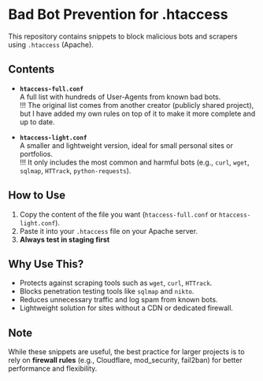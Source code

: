 # Bad Bot Prevention for .htaccess

This repository contains snippets to block malicious bots and scrapers using `.htaccess` (Apache).

## Contents

- **`htaccess-full.conf`**  
  A full list with hundreds of User-Agents from known bad bots.  
  !!! The original list comes from another creator (publicly shared project), but I have added my own rules on top of it to make it more complete and up to date.

- **`htaccess-light.conf`**  
  A smaller and lightweight version, ideal for small personal sites or portfolios.  
  !!! It only includes the most common and harmful bots (e.g., `curl`, `wget`, `sqlmap`, `HTTrack`, `python-requests`).

## How to Use

1. Copy the content of the file you want (`htaccess-full.conf` or `htaccess-light.conf`).  
2. Paste it into your `.htaccess` file on your Apache server.  
3. **Always test in staging first**

## Why Use This?

- Protects against scraping tools such as `wget`, `curl`, `HTTrack`.  
- Blocks penetration testing tools like `sqlmap` and `nikto`.  
- Reduces unnecessary traffic and log spam from known bots.  
- Lightweight solution for sites without a CDN or dedicated firewall.

## Note

While these snippets are useful, the best practice for larger projects is to rely on **firewall rules** (e.g., Cloudflare, mod_security, fail2ban) for better performance and flexibility.
